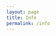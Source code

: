 ```yaml
---
layout: page
title: Info
permalink: /info
---
```


<script type="text/javascript">
  window.location.href = "/README.md";
</script>
